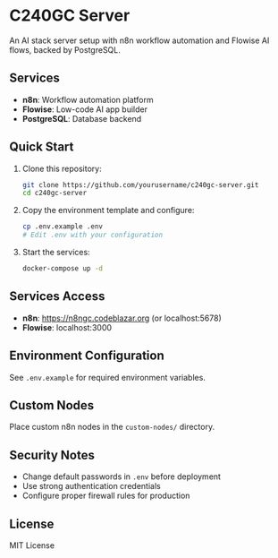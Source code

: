 # C240GC Server

An AI stack server setup with n8n workflow automation and Flowise AI flows, backed by PostgreSQL.

## Services

- **n8n**: Workflow automation platform
- **Flowise**: Low-code AI app builder 
- **PostgreSQL**: Database backend

## Quick Start

1. Clone this repository:
   ```bash
   git clone https://github.com/yourusername/c240gc-server.git
   cd c240gc-server
   ```

2. Copy the environment template and configure:
   ```bash
   cp .env.example .env
   # Edit .env with your configuration
   ```

3. Start the services:
   ```bash
   docker-compose up -d
   ```

## Services Access

- **n8n**: https://n8ngc.codeblazar.org (or localhost:5678)
- **Flowise**: localhost:3000

## Environment Configuration

See `.env.example` for required environment variables.

## Custom Nodes

Place custom n8n nodes in the `custom-nodes/` directory.

## Security Notes

- Change default passwords in `.env` before deployment
- Use strong authentication credentials
- Configure proper firewall rules for production

## License

MIT License
